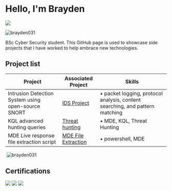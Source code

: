 # Hello, I'm Brayden
<a href="www.linkedin.com/in/braydenbirch"><img src="https://img.shields.io/badge/-LinkedIn-0072b1?&style=for-the-badge&logo=linkedin&logoColor=white" /></a>
<p align="left"> <img src="https://komarev.com/ghpvc/?username=brayden031&label=Profile%20views&color=0e75b6&style=flat" alt="brayden031" /> </p>

BSc Cyber Security student. This GitHub page is used to showcase side projects that I have worked to help embrace new technologies.

## Project list

| Project                                                      | Associated Project                             | Skills
|-------------------------------------------------------------|------------------------------------------------|------|
| Intrusion Detection System using open-source SNORT          | <a href="https://github.com/brayden031/SNORT-IDS-Project">IDS Project</a>| •	packet logging, protocol analysis, content searching, and pattern matching
| KQL advanced hunting queries | <a href="https://github.com/brayden031/Threat_Hunting_Queries">Threat hunting</a>| • MDE, KQL, Threat Hunting
| MDE Live response file extraction script | <a href="https://github.com/brayden031/MDE_Extraction_Script">MDE File Extraction</a>| • powershell, MDE

<p>&nbsp;<img align="center" src="https://github-readme-stats.vercel.app/api/top-langs?username=brayden031&show_icons=true&locale=en&layout=compact" alt="brayden031" /></p>

## Certifications
<div>
<img src="https://img.shields.io/badge/-Studying--CySA+-006400?&style=for-the-badge&logoColor=white" />
<img src="https://img.shields.io/badge/-SC--900-006400?&style=for-the-badge&logoColor=white" />
<img src="https://img.shields.io/badge/-AWS--Cloud--Practitioner-006400?&style=for-the-badge&logoColor=white" />
</div>
